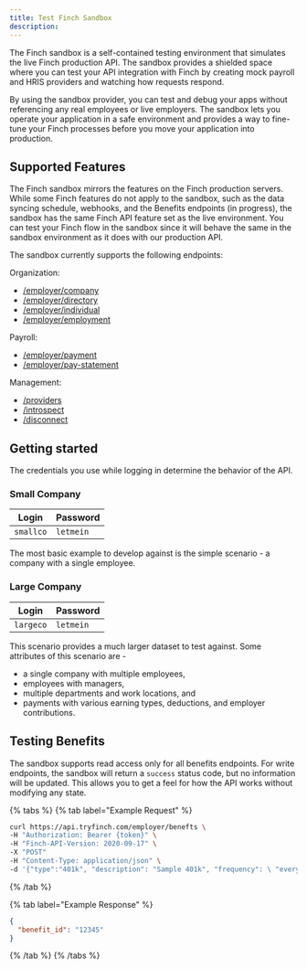 ```yaml
---
title: Test Finch Sandbox
description:
---
```


The Finch sandbox is a self-contained testing environment that simulates the live Finch production API. The sandbox provides a shielded space where you can test your API integration with Finch by creating mock payroll and HRIS providers and watching how requests respond.

By using the sandbox provider, you can test and debug your apps without referencing any real employees or live  employers. The sandbox lets you operate your application in a safe environment and provides a way to fine-tune your Finch processes before you move your application into production.

## Supported Features

The Finch sandbox mirrors the features on the Finch production servers. While some Finch features do not apply to the sandbox, such as the data syncing schedule, webhooks, and the Benefits endpoints (in progress), the sandbox has the same Finch API feature set as the live environment. You can test your Finch flow in the sandbox since it will behave the same in the sandbox environment as it does with our production API.

The sandbox currently supports the following endpoints:

Organization:

- [/employer/company](https://developer.tryfinch.com/docs/reference/33162be1eed72-company)
- [/employer/directory](https://developer.tryfinch.com/docs/reference/12419c085fc0e-directory)
- [/employer/individual](https://developer.tryfinch.com/docs/reference/9d6c83b09e205-individual)
- [/employer/employment](https://developer.tryfinch.com/docs/reference/1ba5cdec4c979-employment)

Payroll:

- [/employer/payment](https://developer.tryfinch.com/docs/reference/b811fdc2542ca-payment)
- [/employer/pay-statement](https://developer.tryfinch.com/docs/reference/d5fd02c41e83a-pay-statement)

Management:

- [/providers](https://developer.tryfinch.com/docs/reference/327c384190aeb-providers)
- [/introspect](https://developer.tryfinch.com/docs/reference/eee6e798b0f93-introspect)
- [/disconnect](https://developer.tryfinch.com/docs/reference/c65ecbd512332-disconnect)

## Getting started

The credentials you use while logging in determine the behavior of the API.

### Small Company

Login             | Password
---------------------|-------------
 `smallco`           | `letmein`

The most basic example to develop against is the simple scenario - a company with a single employee.

### Large Company

Login              | Password
----------------------|-------------
 `largeco`            | `letmein`

This scenario provides a much larger dataset to test against. Some attributes of this scenario are -

- a single company with multiple employees,
- employees with managers,
- multiple departments and work locations, and
- payments with various earning types, deductions, and employer contributions.

## Testing Benefits

The sandbox supports read access only for all benefits endpoints. For write endpoints, the sandbox will return a `success` status code, but no information will be updated. This allows you to get a feel for how the API works without modifying any state.

{% tabs %}
{% tab label="Example Request" %}

```bash
curl https://api.tryfinch.com/employer/benefts \
-H "Authorization: Bearer {token}" \
-H "Finch-API-Version: 2020-09-17" \
-X "POST"
-H "Content-Type: application/json" \
-d '{"type":"401k", "description": "Sample 401k", "frequency": \ "every_paycheck", "employee_deduction": {"type": "fixed",\ "amount": 100}, "company_contribution": {"type": "fixed", \ "amount": 100}}'
```

{% /tab %}

{% tab label="Example Response" %}

```json
{
  "benefit_id": "12345"
}
```

{% /tab %}
{% /tabs %}
